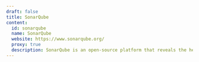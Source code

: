 ```yaml
---
draft: false
title: SonarQube
content:
  id: sonarqube
  name: SonarQube
  website: https://www.sonarqube.org/
  proxy: true
  description: SonarQube is an open-source platform that reveals the health of an application and highlights new issues.
---
```

